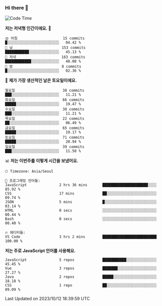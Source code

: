 ### Hi there 👋

<!--
**hi-aa/hi-aa** is a ✨ _special_ ✨ repository because its `README.md` (this file) appears on your GitHub profile.

Here are some ideas to get you started:

- 🔭 I’m currently working on ...
- 🌱 I’m currently learning ...
- 👯 I’m looking to collaborate on ...
- 🤔 I’m looking for help with ...
- 💬 Ask me about ...
- 📫 How to reach me: ...
- 😄 Pronouns: ...
- ⚡ Fun fact: ...
-->

<!--START_SECTION:waka-->
![Code Time](http://img.shields.io/badge/Code%20Time-18%20hrs%2045%20mins-blue)

**저는 저녁형 인간이에요. 🦉** 

```text
🌞 아침                     15 commits          █░░░░░░░░░░░░░░░░░░░░░░░░   04.42 % 
🌆 낮　                     153 commits         ███████████░░░░░░░░░░░░░░   45.13 % 
🌃 저녁                     163 commits         ████████████░░░░░░░░░░░░░   48.08 % 
🌙 밤　                     8 commits           █░░░░░░░░░░░░░░░░░░░░░░░░   02.36 % 
```
📅 **제가 가장 생산적인 날은 토요일이에요.** 

```text
월요일                      38 commits          ███░░░░░░░░░░░░░░░░░░░░░░   11.21 % 
화요일                      66 commits          █████░░░░░░░░░░░░░░░░░░░░   19.47 % 
수요일                      38 commits          ███░░░░░░░░░░░░░░░░░░░░░░   11.21 % 
목요일                      22 commits          ██░░░░░░░░░░░░░░░░░░░░░░░   06.49 % 
금요일                      65 commits          █████░░░░░░░░░░░░░░░░░░░░   19.17 % 
토요일                      71 commits          █████░░░░░░░░░░░░░░░░░░░░   20.94 % 
일요일                      39 commits          ███░░░░░░░░░░░░░░░░░░░░░░   11.50 % 
```


📊 **저는 이번주를 이렇게 시간을 보냈어요.** 

```text
🕑︎ Timezone: Asia/Seoul

💬 프로그래밍 언어들: 
JavaScript               2 hrs 36 mins       █████████████████████░░░░   85.92 % 
CSS                      17 mins             ██░░░░░░░░░░░░░░░░░░░░░░░   09.74 % 
JSON                     5 mins              █░░░░░░░░░░░░░░░░░░░░░░░░   03.14 % 
HTML                     0 secs              ░░░░░░░░░░░░░░░░░░░░░░░░░   00.44 % 
Bash                     0 secs              ░░░░░░░░░░░░░░░░░░░░░░░░░   00.40 % 

🔥 에디터들: 
VS Code                  3 hrs 2 mins        █████████████████████████   100.00 % 
```

**저는 주로 JavaScript 언어를 사용해요.** 

```text
JavaScript               5 repos             ███████████░░░░░░░░░░░░░░   45.45 % 
Vue                      3 repos             ███████░░░░░░░░░░░░░░░░░░   27.27 % 
Java                     2 repos             █████░░░░░░░░░░░░░░░░░░░░   18.18 % 
CSS                      1 repo              ██░░░░░░░░░░░░░░░░░░░░░░░   09.09 % 
```




 Last Updated on 2023/10/12 18:39:59 UTC
<!--END_SECTION:waka-->
